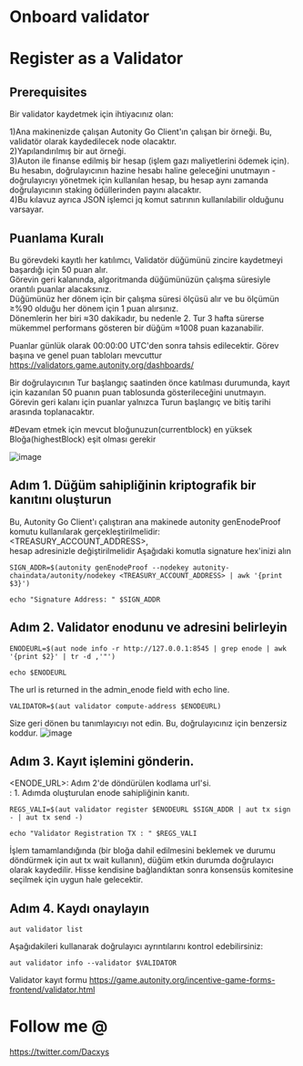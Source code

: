 # Onboard validator<br>
# Register as a Validator<br>
## Prerequisites <br>

Bir validator kaydetmek için ihtiyacınız olan:<br>

1)Ana makinenizde çalışan Autonity Go Client'ın çalışan bir örneği. Bu, validatör olarak kaydedilecek node olacaktır.<br>
2)Yapılandırılmış bir aut örneği.<br>
3)Auton ile finanse edilmiş bir hesap (işlem gazı maliyetlerini ödemek için). Bu hesabın, doğrulayıcının hazine hesabı haline geleceğini unutmayın - doğrulayıcıyı yönetmek için kullanılan hesap, bu hesap aynı zamanda doğrulayıcının staking ödüllerinden payını alacaktır.<br>
4)Bu kılavuz ayrıca JSON işlemci jq komut satırının kullanılabilir olduğunu varsayar.<br>

## Puanlama Kuralı
Bu görevdeki kayıtlı her katılımcı, Validatör düğümünü zincire kaydetmeyi başardığı için  50 puan alır. <br>
Görevin geri kalanında, algoritmanda düğümünüzün çalışma süresiyle orantılı puanlar alacaksınız. <br>
Düğümünüz her dönem için bir çalışma süresi ölçüsü alır ve bu ölçümün ≥%90 olduğu her dönem için 1 puan alırsınız. <br>
Dönemlerin her biri ≈30 dakikadır, bu nedenle 2. Tur 3 hafta sürerse mükemmel performans gösteren bir düğüm ≈1008 puan kazanabilir. <br>

Puanlar günlük olarak 00:00:00 UTC'den sonra tahsis edilecektir. Görev başına ve genel puan tabloları mevcuttur https://validators.game.autonity.org/dashboards/ <br>

Bir doğrulayıcının Tur başlangıç saatinden önce katılması durumunda, kayıt için kazanılan 50 puanın puan tablosunda gösterileceğini unutmayın. Görevin geri kalanı için puanlar yalnızca Turun başlangıç ve bitiş tarihi arasında toplanacaktır. <br>

#Devam etmek için mevcut bloğunuzun(currentblock) en yüksek Bloğa(highestBlock) eşit olması gerekir

![image](https://user-images.githubusercontent.com/106930902/235779105-e9e30aa4-e855-44e7-8c79-aecc4c72b775.png)


## Adım 1. Düğüm sahipliğinin kriptografik bir kanıtını oluşturun
Bu, Autonity Go Client'ı çalıştıran ana makinede autonity genEnodeProof komutu kullanılarak gerçekleştirilmelidir:<br>
<TREASURY_ACCOUNT_ADDRESS>, <br> hesap adresinizle değiştirilmelidir
Aşağıdaki komutla signature hex'inizi alın

```
SIGN_ADDR=$(autonity genEnodeProof --nodekey autonity-chaindata/autonity/nodekey <TREASURY_ACCOUNT_ADDRESS> | awk '{print $3}')
```
```
echo "Signature Address: " $SIGN_ADDR
```

## Adım 2. Validator enodunu ve adresini belirleyin
```
ENODEURL=$(aut node info -r http://127.0.0.1:8545 | grep enode | awk '{print $2}' | tr -d ,'"')
```
```
echo $ENODEURL
```
The url is returned in the admin_enode field with echo line.
```
VALIDATOR=$(aut validator compute-address $ENODEURL)
```

Size geri dönen bu tanımlayıcıyı not edin. Bu, doğrulayıcınız için benzersiz koddur.
![image](https://user-images.githubusercontent.com/106930902/233868590-7a9c2c15-a421-4837-993c-7d87bde03b2e.png)

## Adım 3. Kayıt işlemini gönderin.

<ENODE_URL>: Adım 2'de döndürülen kodlama url'si.<br>
<PROOF>: 1. Adımda oluşturulan enode sahipliğinin kanıtı.<br>

```
REGS_VALI=$(aut validator register $ENODEURL $SIGN_ADDR | aut tx sign - | aut tx send -)
```
```
echo "Validator Registration TX : " $REGS_VALI
```
  
İşlem tamamlandığında (bir bloğa dahil edilmesini beklemek ve durumu döndürmek için aut tx wait <txid> kullanın), düğüm etkin durumda doğrulayıcı olarak kaydedilir. Hisse kendisine bağlandıktan sonra konsensüs komitesine seçilmek için uygun hale gelecektir.

## Adım 4. Kaydı onaylayın
```  
aut validator list
```
  
Aşağıdakileri kullanarak doğrulayıcı ayrıntılarını kontrol edebilirsiniz:

```
aut validator info --validator $VALIDATOR
```
  
Validator kayıt formu
https://game.autonity.org/incentive-game-forms-frontend/validator.html
  
# Follow me @
https://twitter.com/Dacxys

  
  
